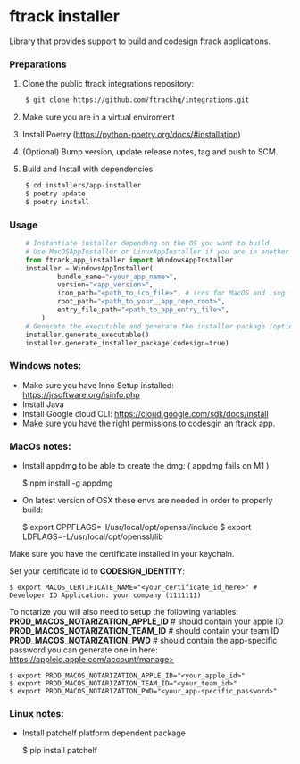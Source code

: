 # ftrack installer

Library that provides support to build and codesign ftrack applications.

### Preparations

1. Clone the public ftrack integrations repository:

```bash
    $ git clone https://github.com/ftrackhq/integrations.git
```

2. Make sure you are in a virtual enviroment

3. Install Poetry (https://python-poetry.org/docs/#installation)

4. (Optional) Bump version, update release notes, tag and push to SCM.

5. Build and Install with dependencies

```bash
    $ cd installers/app-installer
    $ poetry update
    $ poetry install
```

### Usage

```python
    # Instantiate installer depending on the OS you want to build:
    # Use MacOSAppInstaller or LinuxAppInstaller if you are in another OS.
    from ftrack_app_installer import WindowsAppInstaller
    installer = WindowsAppInstaller(
            bundle_name="<your_app_name>",
            version="<app_version>",
            icon_path="<path_to_ico_file>", # icns for MacOS and .svg for Linux
            root_path="<path_to_your__app_repo_root>",
            entry_file_path="<path_to_app_entry_file>",
        )
    # Generate the executable and generate the installer package (optionally codesign it)
    installer.generate_executable()
    installer.generate_installer_package(codesign=true)
```

### Windows notes:

- Make sure you have Inno Setup installed: https://jrsoftware.org/isinfo.php
-  Install Java
-  Install Google cloud CLI: https://cloud.google.com/sdk/docs/install
- Make sure you have the right permissions to codesgin an ftrack app.

### MacOs notes:

- Install appdmg to be able to create the dmg: ( appdmg fails on M1 )


    $ npm install -g appdmg


- On latest version of OSX these envs are needed in order to properly
build:


    $ export CPPFLAGS=-I/usr/local/opt/openssl/include
    $ export LDFLAGS=-L/usr/local/opt/openssl/lib

Make sure you have the certificate installed in your keychain.

Set your certificate id to **CODESIGN_IDENTITY**:

    $ export MACOS_CERTIFICATE_NAME="<your_certificate_id_here>" # Developer ID Application: your company (1111111)

To notarize you will also need to setup the following variables:
**PROD_MACOS_NOTARIZATION_APPLE_ID** # should contain your apple ID
**PROD_MACOS_NOTARIZATION_TEAM_ID** # should contain your team ID
**PROD_MACOS_NOTARIZATION_PWD** # should contain the app-specific password you can generate one in here: https://appleid.apple.com/account/manage>

    $ export PROD_MACOS_NOTARIZATION_APPLE_ID="<your_apple_id>"
    $ export PROD_MACOS_NOTARIZATION_TEAM_ID="<your_team_id>"
    $ export PROD_MACOS_NOTARIZATION_PWD="<your_app-specific_password>"


### Linux notes:

- Install patchelf platform dependent package

    $ pip install patchelf

